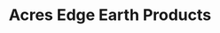 ---
title: "Acres Edge Earth Products"
url: /pelham/acres-edge-earth-products/
shop: Garten-Center
---